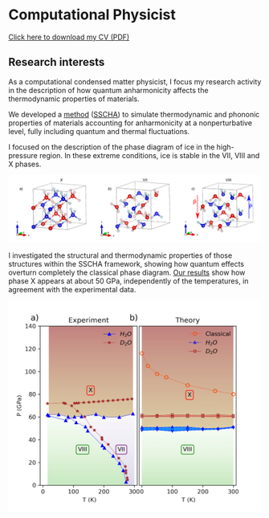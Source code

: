 # Computational Physicist

[Click here to download my CV (PDF)](CV_Cherubini.pdf)

## Research interests

As a computational condensed matter physicist, I focus my research activity in the description of how quantum anharmonicity 
affects the thermodynamic properties of materials.

We developed a [method](https://iopscience.iop.org/article/10.1088/1361-648X/ac066b) ([SSCHA](https://sscha.eu/)) to simulate thermodynamic and phononic properties of materials accounting for anharmonicity at a nonperturbative level, fully including quantum and thermal fluctuations.

I focused on the description of the phase diagram of ice in the high-pressure region. In these extreme conditions, ice is stable in the VII, VIII and X phases.


![Fig1](figures/IceStructures.png)

I investigated the structural and thermodynamic properties of those structures within the SSCHA framework, showing how quantum effects overturn completely the classical phase diagram. [Our results](https://journals.aps.org/prb/abstract/10.1103/PhysRevB.110.014112) show how phase X appears at about 50 GPa, independently of the temperatures, in agreement with the experimental data. 

![Fig2](figures/PD_ice.png)


